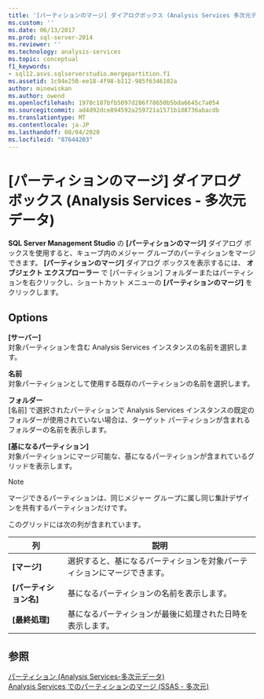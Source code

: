 ```yaml
---
title: '[パーティションのマージ] ダイアログボックス (Analysis Services 多次元データ) |Microsoft Docs'
ms.custom: ''
ms.date: 06/13/2017
ms.prod: sql-server-2014
ms.reviewer: ''
ms.technology: analysis-services
ms.topic: conceptual
f1_keywords:
- sql12.asvs.sqlserverstudio.mergepartition.f1
ms.assetid: 1c94e250-ee18-4f98-b112-985f6346102a
author: minewiskan
ms.author: owend
ms.openlocfilehash: 1978c187bfb5097d286f78650b5bda6645c7a054
ms.sourcegitcommit: ad4d92dce894592a259721a1571b1d8736abacdb
ms.translationtype: MT
ms.contentlocale: ja-JP
ms.lasthandoff: 08/04/2020
ms.locfileid: "87644203"
---
```

# <a name="merge-partition-dialog-box-analysis-services---multidimensional-data"></a>[パーティションのマージ] ダイアログ ボックス (Analysis Services - 多次元データ)
  **SQL Server Management Studio** の **[パーティションのマージ]** ダイアログ ボックスを使用すると、キューブ内のメジャー グループのパーティションをマージできます。 **[パーティションのマージ]** ダイアログ ボックスを表示するには、 **オブジェクト エクスプローラー** で [パーティション] フォルダーまたはパーティションを右クリックし、ショートカット メニューの **[パーティションのマージ]** をクリックします。  
  
## <a name="options"></a>Options  
 **[サーバー]**  
 対象パーティションを含む Analysis Services インスタンスの名前を選択します。  
  
 **名前**  
 対象パーティションとして使用する既存のパーティションの名前を選択します。  
  
 **フォルダー**  
 [名前] で選択されたパーティションで Analysis Services インスタンスの既定のフォルダーが使用されていない場合は、ターゲット パーティションが含まれるフォルダーの名前を表示します。  
  
 **[基になるパーティション]**  
 対象パーティションにマージ可能な、基になるパーティションが含まれているグリッドを表示します。  
  
> [!NOTE]  
>  マージできるパーティションは、同じメジャー グループに属し同じ集計デザインを共有するパーティションだけです。  
  
 このグリッドには次の列が含まれています。  
  
|列|説明|  
|------------|-----------------|  
|**[マージ]**|選択すると、基になるパーティションを対象パーティションにマージできます。|  
|**[パーティション名]**|基になるパーティションの名前を表示します。|  
|**[最終処理]**|基になるパーティションが最後に処理された日時を表示します。|  
  
## <a name="see-also"></a>参照  
 [パーティション &#40;Analysis Services-多次元データ&#41;](multidimensional-models-olap-logical-cube-objects/partitions-analysis-services-multidimensional-data.md)   
 [Analysis Services でのパーティションのマージ (SSAS - 多次元)](multidimensional-models/merge-partitions-in-analysis-services-ssas-multidimensional.md)  
  
  
